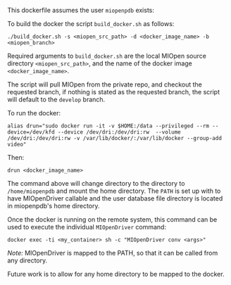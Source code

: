
This dockerfile assumes the user `miopenpdb` exists:

To build the docker the script `build_docker.sh` as follows:
```
./build_docker.sh -s <miopen_src_path> -d <docker_image_name> -b <miopen_branch>
```

Required arguments to `build_docker.sh` are the local MIOpen source directory `<miopen_src_path>`, and the name of the docker image `<docker_image_name>`.

The script will pull MIOpen from the private repo, and checkout the requested branch, if nothing is stated as the requested branch, the script will default to the `develop` branch.


To run the docker:
```
alias drun="sudo docker run -it -v $HOME:/data --privileged --rm --device=/dev/kfd --device /dev/dri:/dev/dri:rw  --volume /dev/dri:/dev/dri:rw -v /var/lib/docker/:/var/lib/docker --group-add video"
```
Then:
```
drun <docker_image_name>
```

The command above will change directory to the directory to `/home/miopenpdb` and mount the home directory. The `PATH` is set up with to have MIOpenDriver callable and the user database file directory is located in miopenpdb's home directory.

Once the docker is running on the remote system, this command can be used to execute the individual `MIOpenDriver` command:

```
docker exec -ti <my_container> sh -c "MIOpenDriver conv <args>"
```

*Note:* MIOpenDriver is mapped to the PATH, so that it can be called from any directory.

Future work is to allow for any home directory to be mapped to the docker.
